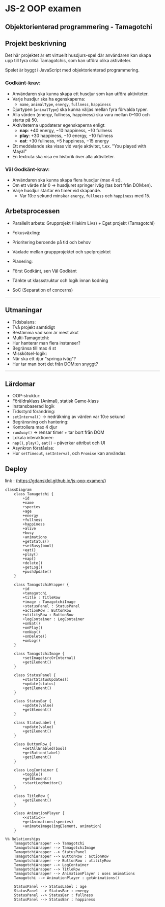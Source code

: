 # JS-2 OOP examen

## Objektorienterad programmering - Tamagotchi

## Projekt beskrivning

Det här projektet är ett virtuellt husdjurs-spel där användaren kan skapa upp till fyra olika Tamagotchis, som kan utföra olika aktiviteter. 

Spelet är byggt i JavaScript med objektorienterad programmering.

### Godkänt-krav:

- Användaren ska kunna skapa ett husdjur som kan utföra aktiviteter.
- Varje husdjur ska ha egenskaperna:
  - `name`, `animalType`, `energy`, `fullness`, `happiness`
- Djurtypen (`animalType`) ska kunna väljas mellan fyra förvalda typer.
- Alla värden (energy, fullness, happiness) ska vara mellan 0–100 och starta på 50.
- Aktiviteterna uppdaterar egenskaperna enligt:
  - **nap**: +40 energy, −10 happiness, −10 fullness
  - **play**: +30 happiness, −10 energy, −10 fullness
  - **eat**: +30 fullness, +5 happiness, −15 energy
- Ett meddelande ska visas vid varje aktivitet, t.ex. "You played with Maya!"
- En textruta ska visa en historik över alla aktiviteter.

###  Väl Godkänt-krav:

- Användaren ska kunna skapa flera husdjur (max 4 st).
- Om ett värde når 0 → husdjuret springer iväg (tas bort från DOM:en).
- Varje husdjur startar en timer vid skapande.
  - Var 10:e sekund minskar `energy`, `fullness` och `happiness` med 15.

## Arbetsprocessen

- Parallellt arbete: Grupprojekt (Hakim Livs) + Eget projekt (Tamagotchi)
-  Fokusväxling:
  - Prioritering beroende på tid och behov
  - Växlade mellan gruppprojektet och spelprojektet
  
-  Planering:
  - Först Godkänt, sen Väl Godkänt
  - Tänkte ut klassstruktur och logik innan kodning

  - SoC (Separation of concerns)

---

## Utmaningar

-  Tidsbalans:
  - Två projekt samtidigt
  - Bestämma vad som är mest akut
-  Multi-Tamagotchi:
  - Hur hanterar man flera instanser?
  - Begränsa till max 4 st
-  Misskötsel-logik:
  - När ska ett djur "springa iväg"?
  - Hur tar man bort det från DOM:en snyggt?

---

## Lärdomar

-  OOP-struktur:
  - Föräldraklass (Animal), statisk Game-klass
  - Instansbaserad logik
-  Tidsstyrd förändring:
  - `setInterval()` → nedräkning av värden var 10:e sekund
-  Begränsning och hantering:
  - Kontrollera max 4 djur
  - `runAway()` → rensar timer + tar bort från DOM
-  Lokala interaktioner:
  - `nap()`, `play()`, `eat()` – påverkar attribut och UI
-  Asynkron förståelse:
  - Hur `setTimeout`, `setInterval`, och `Promise` kan användas


## Deploy

link : (https://gdansklol.github.io/js-oop-examen/)

```mermaid
classDiagram
    class Tamagotchi {
        +id
        +name
        +species
        +age
        +energy
        +fullness
        +happiness
        +alive
        +busy
        +animations
        +getStatus()
        +setBusy(bool)
        +eat()
        +play()
        +nap()
        +delete()
        +getLog()
        +pushUpdate()
    }

    class TamagotchiWrapper {
        +id
        +tamagotchi
        +title : TitleRow
        +image : TamagotchiImage
        +statusPanel : StatusPanel
        +actionRow : ButtonRow
        +utilityRow : ButtonRow
        +logContainer : LogContainer
        +onEat()
        +onPlay()
        +onNap()
        +onDelete()
        +onLog()
    }

    class TamagotchiImage {
        +setImage(srcOrInternal)
        +getElement()
    }

    class StatusPanel {
        +startStatusUpdates()
        +update(status)
        +getElement()
    }

    class StatusBar {
        +update(value)
        +getElement()
    }

    class StatusLabel {
        +update(value)
        +getElement()
    }

    class ButtonRow {
        +setAllEnabled(bool)
        +getButton(label)
        +getElement()
    }

    class LogContainer {
        +toggle()
        +getElement()
        +startLogMonitor()
    }

    class TitleRow {
        +getElement()
    }

    class AnimationPlayer {
        <<static>>
        +getAnimations(species)
        +animateImage(imgElement, animation)
    }

%% Relationships
    TamagotchiWrapper --> Tamagotchi
    TamagotchiWrapper --> TamagotchiImage
    TamagotchiWrapper --> StatusPanel
    TamagotchiWrapper --> ButtonRow : actionRow
    TamagotchiWrapper --> ButtonRow : utilityRow
    TamagotchiWrapper --> LogContainer
    TamagotchiWrapper --> TitleRow
    TamagotchiWrapper --> AnimationPlayer : uses animations
    Tamagotchi --> AnimationPlayer : getAnimations()

    StatusPanel --> StatusLabel : age
    StatusPanel --> StatusBar : energy
    StatusPanel --> StatusBar : fullness
    StatusPanel --> StatusBar : happiness

```
